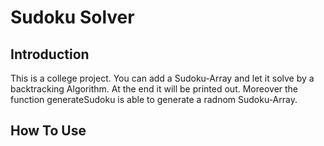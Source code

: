 # Sudoku Solver

## Introduction 

This is a college project. You can add a Sudoku-Array and let it solve by a backtracking Algorithm.
At the end it will be printed out.
Moreover the function generateSudoku is able to generate a radnom Sudoku-Array.

## How To Use